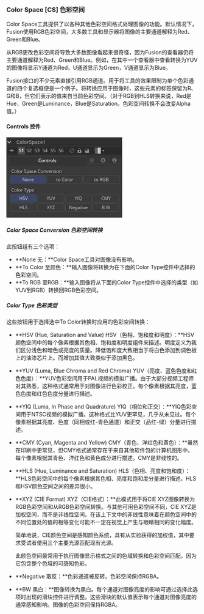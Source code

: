 ### Color Space [CS] 色彩空间

Color Space工具提供了以各种其他色彩空间格式处理图像的功能。默认情况下，Fusion使用RGB色彩空间，大多数工具和显示器将图像的主要通道解释为Red、Green和Blue。

从RGB更改色彩空间将导致大多数图像看起来很奇怪，因为Fusion的查看器仍将主要通道解释为Red、Green和Blue。例如，在其中一个查看器中查看转换为YUV的图像将显示Y通道为Red，U通道显示为Green，V通道显示为Blue。

Fusion接口的不少元素直接引用RGB通道。用于将工具的效果限制为单个色彩通道的四个复选框便是一个例子。将转换应用于图像时，这些元素的标签保留为R、G和B，但它们表示的值来自当前色彩空间。（对于RGB到HLS转换来说，Red是Hue，Green是Luminance，Blue是Saturation。色彩空间转换不会改变Alpha值。）

#### Controls 控件

![CS_Controls](images/CS_Controls.jpg)

##### Color Space Conversion 色彩空间转换

此按钮组有三个选项：

- **None 无：**Color Space工具对图像没有影响。
- **To Color 至颜色：**输入图像将转换为在下面的Color Type控件中选择的色彩空间。
- **To RGB 至RGB：**输入图像将从下面的Color Type控件中选择的类型（如YUV到RGB）转换回RGB色彩空间。

##### Color Type 色彩类型

这些按钮用于选择选中To Color转换时应用的色彩空间转换：

- **HSV (Hue, Saturation and Value) HSV（色相、饱和度和明度）：**HSV颜色空间中的每个像素根据其色相、饱和度和明度组件来描述。明度定义为我们区分浅色和暗色或亮度的质量。降低饱和度大致相当于将白色添加到调色板上的油漆芯片上。而增加其值大致类似于添加黑色。

- **YUV (Luma, Blue Chroma and Red Chroma) YUV（亮度、蓝色色度和红色色度）：**YUV色彩空间用于PAL视频的模拟广播。由于大部分视频工程师对其熟悉，这种格式通常用于对图像进行色彩校正。每个像素根据其亮度，蓝色色度和红色色度分量进行描述。

- **YIQ (Luma, In Phase and Quadrature) YIQ（相位和正交）：**YIQ色彩空间用于NTSC视频的模拟广播。这种格式比YUV更罕见，几乎从未见过。每个像素根据其亮度、色度（同相或红-青色通道）和正交（品红-绿）分量进行描述。

- **CMY (Cyan, Magenta and Yellow) CMY（青色、洋红色和黄色）：**虽然在印刷中更常见，但CMY格式通常存在于来自其他软件包的计算机图形中。每个像素根据其青色、洋红色和黄色成分进行描述。CMY是非线性的。

- **HLS (Hue, Luminance and Saturation) HLS（色相、亮度和饱和度）：**HLS色彩空间中的每个像素根据其色相、亮度和饱和度分量进行描述。HLS和HSV颜色空间之间的差异很小。

- **XYZ (CIE Format) XYZ（CIE格式）：**此模式用于将CIE XYZ图像转换为RGB色彩空间和从RGB色彩空间转换。与其他可用色彩空间不同，CIE XYZ是加权空间，而不是非线性空间。在该上下文中的非线性意味着在颜色空间中的不同位置处的值的相等变化可能不一定在视觉上产生与眼睛相同的变化幅度。

  简单地说，CIE颜色空间是感知颜色系统，具有从实验获得的加权值，其中要求受试者使用三个主要光源匹配现有光源。

  此颜色空间最常用于执行图像显示格式之间的色域转换和色彩空间匹配，因为它包含整个色域的可感知色彩。

- **Negative 取反：**色彩通道被反转。色彩空间保持RGBA。

- **BW 黑白：**图像转换为黑白。每个通道对图像亮度的影响可通过选择此选项时出现的滑块控件进行调整。这些滑块的默认值表示每个通道对图像亮度的通常感知影响。图像的色彩空间保持RGBA。